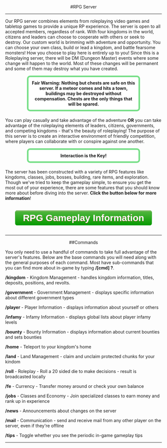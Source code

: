 ---
---
<html>
<head>
</head>
<style type="text/css">
.myButton {
	-moz-box-shadow:inset 0px 1px 0px 0px #f7c5c0;
	-webkit-box-shadow:inset 0px 1px 0px 0px #f7c5c0;
	box-shadow:inset 0px 1px 0px 0px #f7c5c0;
	background:-webkit-gradient(linear, left top, left bottom, color-stop(0.05, #50B63E), color-stop(1, #069900));
	background:-moz-linear-gradient(top, #50B63E 5%, #069900 100%);
	background:-webkit-linear-gradient(top, #50B63E 5%, #069900 100%);
	background:-o-linear-gradient(top, #50B63E 5%, #069900 100%);
	background:-ms-linear-gradient(top, #50B63E 5%, #069900 100%);
	background:linear-gradient(to bottom, #50B63E 5%, #069900 100%);
	filter:progid:DXImageTransform.Microsoft.gradient(startColorstr='#50B63E', endColorstr='#069900',GradientType=0);
	background-color:#50B63E;
	-moz-border-radius:6px;
	-webkit-border-radius:6px;
	border-radius:6px;
	border:1px solid #069900;
	display:inline-block;
	cursor:pointer;
	color:#ffffff;
	font-family:Arial;
	font-size:30px;
	font-weight:bold;
	padding:6px 24px;
	text-decoration:none;
	text-shadow:0px 1px 0px #b23e35;
}
.myButton:hover {
	background:-webkit-gradient(linear, left top, left bottom, color-stop(0.05, #069900), color-stop(1, #50B63E));
	background:-moz-linear-gradient(top, #069900 5%, #50B63E 100%);
	background:-webkit-linear-gradient(top, #069900 5%, #50B63E 100%);
	background:-o-linear-gradient(top, #069900 5%, #50B63E 100%);
	background:-ms-linear-gradient(top, #069900 5%, #50B63E 100%);
	background:linear-gradient(to bottom, #069900 5%, #50B63E 100%);
	filter:progid:DXImageTransform.Microsoft.gradient(startColorstr='#069900', endColorstr='#50B63E',GradientType=0);
	background-color:#069900;
	color:#ffffff;
}
.myButton:active {
	position:relative;
	top:1px;
}
</style>

<body>
<div style="text-align: center;" markdown="1">
#RPG Server
</div>

<hr>
<p>Our RPG server combines elements from roleplaying video games and tabletop games to provide a unique RP experience. The server is open to all accepted members, regardless of rank. With four kingdoms in the world, citizens and leaders can choose to cooperate with others or seek to destroy. Our custom world is brimming with adventure and opportunity. You can choose your own class, build or lead a kingdom, and battle fearsome monsters! How you choose to play here is entirely up to you! Since this is a Roleplaying server, there will be DM (Dungeon Master) events where some change will happen to the world. Most of these changes will be permanent and some of them may destroy what you have created.</p>

<p style="border: 5px solid #77df88; text-align:center;border-radius:10px;background-color:#ffffff; padding: 10px;margin: 0px 70px 20px 70px;">
<b>Fair Warning: Nothing but chests are safe on this server. If a meteor comes and hits a town, buildings may be destroyed without compensation. Chests are the only things that will be spared.</b>
</p>

<p>You can play casually and take advantage of the adventure <b>OR</b> you can take advantage of the roleplaying elements of leaders, citizens, governments, and competing kingdoms - that's the beauty of roleplaying! The purpose of this server is to create an interactive environment of friendly competition, where players can collaborate with or conspire against one another.</p>
<p style="border: 5px solid #77df88; text-align:center;border-radius:10px;background-color:#ffffff; padding: 10px;margin: 0px 70px 20px 70px;">
<b>Interaction is the Key!</b>
</p>
<p>The server has been constructed with a variety of RPG features like kingdoms, classes, jobs, bosses, building, rare items, and exploration. Though we've tried to keep the gameplay simple, to ensure you get the most out of your experience, there are some features that you should know more about before diving into the server. <b>Click the button below for more information</b>!</p>
<br/>
<center><a href="{{site.baseurl}}/rpg-gameplay" class="myButton">RPG Gameplay Information</a></center>
<br/>
<hr>

<div style="text-align: center;" markdown="1">
##Commands
</div>

<p>You only need to use a handful of commands to take full advantage of the server's features. Below are the base commands you will need along with the general purposes of each command. Most have sub-commands that you can find more about in-game by typing <b>/[cmd] ?</b>.</p>

<p><b>/kingdom</b> - Kingdom Management - handles kingdom information, titles, deposits, positions, and revolts.</p>
<p><b>/government</b> - Government Management - displays specific information about different government types</p>
<p><b>/player</b> - Player Information - displays information about yourself or others</p>
<p><b>/infamy</b> - Infamy Information - displays global lists about player infamy levels</p>
<p><b>/bounty</b> - Bounty Information - displays information about current bounties and sets bounties</p>
<p><b>/home</b> - Teleport to your kingdom's home</p>
<p><b>/land</b> - Land Management - claim and unclaim protected chunks for your kindom</p>
<p><b>/roll</b> - Roleplay - Roll a 20 sided die to make decisions - result is broadcasted locally</p>
<p><b>/fe</b> - Currency - Transfer money around or check your own balance</p>
<p><b>/jobs</b> - Classes and Economy - Join specialized classes to earn money and rank up in experience</p>
<p><b>/news</b> - Announcements about changes on the server</p>
<p><b>/mail</b> - Communication - send and receive mail from any other player on the server, even if they're offline</p>
<p><b>/tips</b> - Toggle whether you see the periodic in-game gameplay tips</p>

<hr>
</body>
</html>

